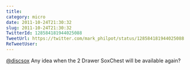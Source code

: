 ```yaml
---
title: 
category: micro
date: 2011-10-24T21:30:32
slug: 2011-10-24T21:30:32
TwitterId: 128584181944025088
TweetUrl: https://twitter.com/mark_philpot/status/128584181944025088
ReTweetUser: 
---
```


[@discsox](https://twitter.com/discsox) Any idea when the 2 Drawer SoxChest will be available again?
